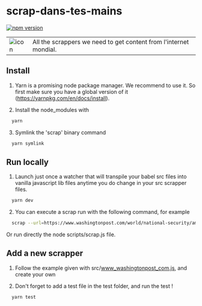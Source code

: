 # scrap-dans-tes-mains

[![npm version](https://badge.fury.io/js/scrap-dans-tes-mains.svg)](https://badge.fury.io/js/scrap-dans-tes-mains)

<table>
  <td>
    <img src="https://s3.amazonaws.com/verifact/icons/scrapper.png" alt="icon" />
  </td>
  <td>
    All the scrappers we need to get content from l'internet mondial.
  </td>
</table>

## Install

  1. Yarn is a promising node package manager. We recommend to use it.
  So first make sure you have a global version of it (https://yarnpkg.com/en/docs/install).

  2. Install the node_modules with
  ```bash
    yarn
  ```

  3. Symlink the 'scrap' binary command
  ```bash
    yarn symlink
  ```

## Run locally

  1. Launch just once a watcher that will transpile
  your babel src files into vanilla javascript lib files anytime you do change in your src scrapper files.
  ```bash
    yarn dev
  ```

  2. You can execute a scrap run with the following command, for example
  ```bash
    scrap --url=https://www.washingtonpost.com/world/national-security/american-strikes-against-syria-prompt-both-praise-and-condemnation/2017/04/07/df58e194-1bb1-11e7-855e-4824bbb5d748_story.html?hpid=hp_hp-top-table-main_ussyria-820pm%3Ahomepage%2Fstory&utm_term=.1d9f998edc55
  ```
  Or run directly the node scripts/scrap.js file.

## Add a new scrapper

  1. Follow the example given with src/www_washingtonpost_com.js, and create your own

  2. Don't forget to add a test file in the test folder, and run the test !
  ```bash
    yarn test
  ```
